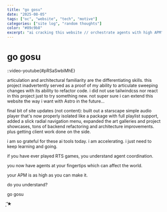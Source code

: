 ```yaml
---
title: "go gosu"
date: "2025-08-05"
tags: ["oc", "website", "tech", "motive"]
categories: ["site log", "random thoughts"]
color: "#89c9b8"
excerpt: "ai cracking this website // orchestrate agents with high APM"
---
```


# go gosu

::video-youtube{#pRSaSwbiMhE}

articulation and architectural familiarity are the differentiating skills. this project inadvertently served as a proof of my ability to articulate sweeping changes with its ability to refactor code. i did not use tailwindcss nor react in this project just to try something new. not super sure i can extend this website the way i want with Astro in the future...

final bit of site updates (not content): built out a starscape simple audio player that's now properly isolated like a package with full playlist support, added a slick radial navigation menu, expanded the art galleries and project showcases, tons of backend refactoring and architecture improvements. plus getting client work done on the side.

i am so grateful for these ai tools today. i am accelerating. i just need to keep learning and going.

if you have ever played RTS games, you understand agent coordination.

you now have agents at your fingertips which can affect the world.

your APM is as high as you can make it.

do you understand?

go gosu

͙͘͡★
